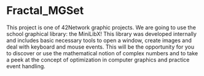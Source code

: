 # Fractal_MGSet
This project is one of 42Network graphic projects. We are going to use the school graphical library: the MiniLibX! This library was developed internally and includes basic necessary tools to open a window, create images and deal with keyboard and mouse events. This will be the opportunity for you to discover or use the mathematical notion of complex numbers and to take a peek at the concept of optimization in computer graphics and practice event handling.
